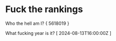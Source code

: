 # Fuck the rankings

Who the hell am I?
{ 5618019 }

What fucking year is it?
[ 2024-08-13T16:00:00Z ]
